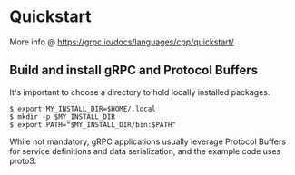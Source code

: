 # Quickstart

More info @ https://grpc.io/docs/languages/cpp/quickstart/

## Build and install gRPC and Protocol Buffers

It's important to choose a directory to hold locally installed packages.

    $ export MY_INSTALL_DIR=$HOME/.local
    $ mkdir -p $MY_INSTALL_DIR
    $ export PATH="$MY_INSTALL_DIR/bin:$PATH"

While not mandatory, gRPC applications usually leverage Protocol Buffers for service definitions and data serialization, and the example code uses proto3.



